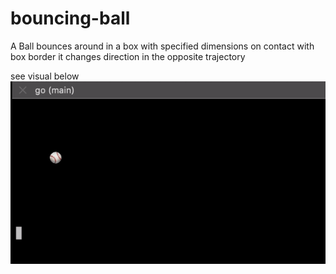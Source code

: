 # bouncing-ball

A Ball bounces around in a box with specified dimensions
on contact with box border it changes direction in the opposite trajectory 

see visual below
![bouncing ball ](demo/demo.gif)
